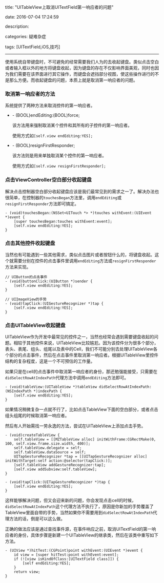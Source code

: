title: "UITableView上取消UITextField第一响应者的问题"

date: 2016-07-04 17:24:59

description:

categories: 疑难杂症

tags: [UITextField,iOS,技巧]

---

使用系统自带键盘时，不可避免的经常需要我们人为的去收起键盘。类似点击空白或者输入框以外的地方将键盘收起，因为键盘的存在不仅影响界面美观，同时也因为我们需要在该界面进行其它操作，而键盘会遮挡部分视图，使这些操作进行的不是那么方便。而收起键盘的问题，本质上就是取消第一响应者的问题。

<!--more-->

### 取消第一响应者的方法

系统提供了两种方法来取消控件的第一响应者。

* \- (BOOL)endEditing:(BOOL)force;    

	 该方法用来强制取消某个控件和其所有的子控件的第一响应者。
	 
	 使用方式如`[self.view endEditing:YES];`
	
* \- (BOOL)resignFirstResponder;

	该方法则是用来单独取消某个控件的第一响应者。
	
	使用方式如`[self.view resignFirstResponder];`

### 点击ViewController空白部分收起键盘

解决点击控制器空白部分收起键盘应该是我们最常见到的需求之一了。解决办法也很简单，在控制器的`touchesBegan`方法里，调用`endEditing`或`resignFirstResponder`方法即可搞定。

	- (void)touchesBegan:(NSSet<UITouch *> *)touches withEvent:(UIEvent *)event {
	    [super touchesBegan:touches withEvent:event];
	    [self.view endEditing:YES];
	}

### 点击其他控件收起键盘

当然也有可能遇到一些其他需求，类似点击图片或者按钮什么的，将键盘收起。这个就需要分别在控件的点击事件里调用`endEditing`方法或`resignFirstResponder`方法来实现。

	// UIButton的点击事件
	- (void)buttonClick:(UIButton *)sender {
	    [self.view endEditing:YES];
	}
	
	// UIImageView的手势
	- (void)tapClick:(UIGestureRecognizer *)tap {
    	[self.view endEditing:YES];
	}
	
### 点击UITableView收起键盘

UITableView作为开发中最常见的控件之一，当然也经常会遇到需要键盘收起的问题。相较于其他控件来说，UITableView比较尴尬。因为该控件分为很多个部分，表头、表尾、组头、组尾以及表中的Cell，我们不可能分别去处理UITableView各个部分的点击事件，然后在点击事件里取消第一响应者。根据UITableView里控件结构的复杂程度，这是一个不可预估的工作量。

如果只是在cell的点击事件中取消第一响应者的身份，那还勉强能接受，只需要在`didSelectRowAtIndexPath`代理方法中调用`endEditing`方法即可。

	- (void)tableView:(UITableView *)tableView didSelectRowAtIndexPath:(NSIndexPath *)indexPath {
	    [self.view endEditing:YES];
	}
	
如果情况稍微复杂一点就不行了，比如点击TableView下面的空白部分，或者点击组头组尾的时候取消第一响应者。

然后有人开始需找一劳永逸的方法，尝试在UITableView上添加点击手势。

	- (void)createTableView {
	    self.tableView = [[MZTableView alloc] initWithFrame:CGRectMake(0, 100, self.view.frame.size.width, 400)];
	    self.tableView.delegate = self;
	    self.tableView.dataSource = self;
	    UITapGestureRecognizer *tap = [[UITapGestureRecognizer alloc] initWithTarget:self action:@selector(tapClick:)];
	    [self.tableView addGestureRecognizer:tap];
	    [self.view addSubview:self.tableView];
	}
	
	- (void)tapClick:(UITapGestureRecognizer *)tap {
    	[self.view endEditing:YES];
	}
	
这样能够解决问题，但又会迎来新的问题，你会发现点击cell的时候，`didSelectRowAtIndexPath`这个代理方法不执行了，原因是你新加的手势覆盖了TableView里面自带的手势，当然如果你不需要用到`didSelectRowAtIndexPath`代理方法的话，倒是可以这么做。

正确的做法应该是通过查找事件源，在事件响应之前，取消UITextField的第一响应者的身份，具体步骤是新建一个UITableView的继承类，然后在该类中重写如下方法。

	- (UIView *)hitTest:(CGPoint)point withEvent:(UIEvent *)event {
	    id view = [super hitTest:point withEvent:event];
	    if (![view isKindOfClass:[UITextField class]]) {
	        [self endEditing:YES];
	    }
	    return view;
	}
	

